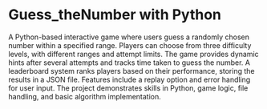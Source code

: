 # Guess_theNumber with Python

A Python-based interactive game where users guess a randomly chosen number within a specified range. Players can choose from three difficulty levels, with different ranges and attempt limits. The game provides dynamic hints after several attempts and tracks time taken to guess the number. A leaderboard system ranks players based on their performance, storing the results in a JSON file. Features include a replay option and error handling for user input. The project demonstrates skills in Python, game logic, file handling, and basic algorithm implementation.
